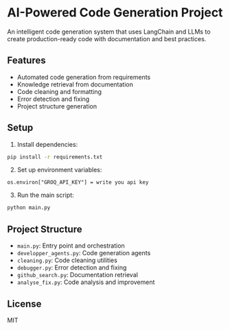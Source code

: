 # AI-Powered Code Generation Project

An intelligent code generation system that uses LangChain and LLMs to create production-ready code with documentation and best practices.

## Features

- Automated code generation from requirements
- Knowledge retrieval from documentation
- Code cleaning and formatting
- Error detection and fixing
- Project structure generation

## Setup

1. Install dependencies:
```bash
pip install -r requirements.txt
```

2. Set up environment variables:
 ```add your groq API here
os.environ["GROQ_API_KEY"] = write you api key
```

3. Run the main script:
```bash
python main.py
```

## Project Structure

- `main.py`: Entry point and orchestration
- `developper_agents.py`: Code generation agents
- `cleaning.py`: Code cleaning utilities
- `debugger.py`: Error detection and fixing
- `github_search.py`: Documentation retrieval
- `analyse_fix.py`: Code analysis and improvement

## License

MIT
